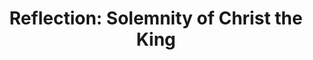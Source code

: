 ---
title: "Reflection: Solemnity of Christ the King"
layout: reader
description: "Homilist: Rev. Fr. Hillary Agbenosi, Rector, St Bakhita Catholic Church."
feature_image: posts/reflection-solemnity-of-christ-the-king-year-a.jpg
category: reflection
published: true
---